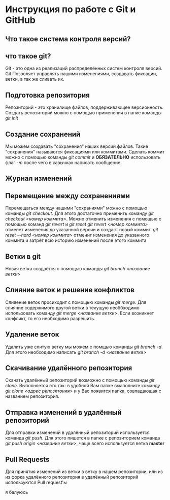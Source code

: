 # Инструкция по работе с Git и GitHub


## Что такое система контроля версий?

## что такое git?
Git - это одна из реализаций распределённых систем контроля версий. Git Позволяет управлять нашими изменениями, создавать фиксации, ветки, а так же сливать их.

## Подготовка репозитория
Репозиторий - это хранилище файлов, поддерживающее версионность. Создать репозиторий можно с помощью применения в папке команды *git init*

## Создание сохранений

Мы можем создавать "сохранения" наших версий файлов. Такие "сохранения" называются фиксациями или коммитами. Сделать коммит можно с помощью команды *git commit* и **ОБЯЗАТЕЛЬНО** использовать флаг *-m* после чего в кавычках написать сообщение

## Журнал изменений

## Перемещение между сохранениями
Перемещаться между нашими "сохраниями" можно с помощью команды *git checkout*. Для этого достаточно применить команду *git checkout <номер коммита>*. 
Можно отменить изменения с помощью с помощью команд *git revert* и *git reset*
*git revert <номер коммита>* отменет изменения до указанной версии и создаст новый коммит.
*git reset --hard <номер коммита>* отменит изменения до указанного коммита и затрёт всю историю изменений после этого коммита 

## Ветки в git
Новая ветка создаётся с помощью команды *git branch <название ветки>* 
## Слияние веток и решение конфликтов
Слияение веток просиходит с помощью команды *git merge*. Для слияние содержимого другой ветки в текущую необбходимо использовать команду *git merge <название ветки>*. Если возникнет конфликт, то его необходимо разрешить.

## Удаление веток
Удалить уже слитую ветку мы можем с помщью команды *git branch -d*. Для этого необходимо написать *git branch -d <название ветки>*

## Скачивание удалённого репозитория
Скачать удалённый репозиторий возможно с помощью команды *git clone*. Выполняется это так: в удобной Вам папке выаполните команду *git clone <адрес репозитоиия>* и у Вас появится папка, совпадающая с названием репозитория.

## Отправка изменений в удалённый репозиторий
Для отправки изменений в удалённый репозиторий используется команда *git push*. Для этого пишется в папке с репозиторием команда *git push origin <название ветки>*, чаще всего используется ветка **master**

## Pull Requests

Для принятия изменений из ветки в ветку в нашем репозитории, или из из форка удалённого репозитория в удалённый репозиторий используются Pull request'ы

я балуюсь
